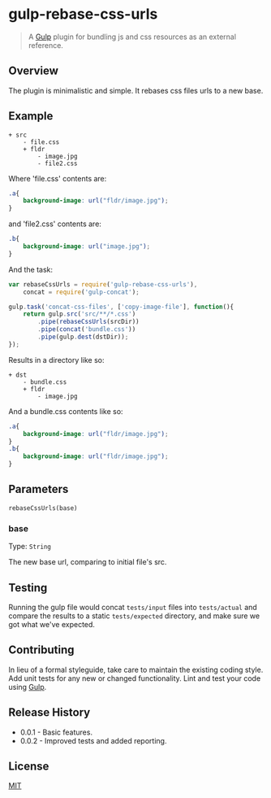 # gulp-rebase-css-urls

> A [Gulp](http://gulpjs.com/) plugin for bundling js and css resources as an external reference.

## Overview

The plugin is minimalistic and simple. It rebases css files urls to a new base.

## Example

```
+ src
    - file.css
    + fldr
        - image.jpg
        - file2.css
```

Where 'file.css' contents are:

```css
.a{
    background-image: url("fldr/image.jpg");
}
```

and 'file2.css' contents are:

```css
.b{
    background-image: url("image.jpg");
}
```

And the task:

```js
var rebaseCssUrls = require('gulp-rebase-css-urls'),
    concat = require('gulp-concat');

gulp.task('concat-css-files', ['copy-image-file'], function(){
    return gulp.src('src/**/*.css')
        .pipe(rebaseCssUrls(srcDir))
        .pipe(concat('bundle.css'))
        .pipe(gulp.dest(dstDir));
});
```

Results in a directory like so:

```
+ dst
    - bundle.css
    + fldr
        - image.jpg
```

And a bundle.css contents like so:

```css
.a{
    background-image: url("fldr/image.jpg");
}
.b{
    background-image: url("fldr/image.jpg");
}
```

## Parameters

`rebaseCssUrls(base)`

### base
Type: `String`

The new base url, comparing to initial file's src.

## Testing
Running the gulp file would concat `tests/input` files into `tests/actual` and compare the results to a static `tests/expected` directory, and make sure we got what we've expected.

## Contributing
In lieu of a formal styleguide, take care to maintain the existing coding style. Add unit tests for any new or changed functionality. Lint and test your code using [Gulp](http://gulpjs.com/).

## Release History
 - 0.0.1 - Basic features.
 - 0.0.2 - Improved tests and added reporting.

## License
[MIT](https://github.com/welldone-software/gulp-bundle-file/blob/master/LICENSE)